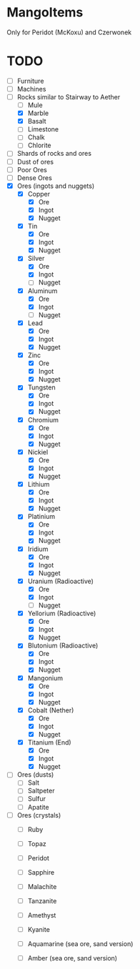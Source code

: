 # MangoItems
Only for Peridot (McKoxu) and Czerwonek

# TODO
  - [ ] Furniture
  - [ ] Machines
  - [ ] Rocks similar to Stairway to Aether
    - [ ] Mule
    - [x] Marble
    - [x] Basalt
    - [ ] Limestone
    - [ ] Chalk
    - [ ] Chlorite
  - [ ] Shards of rocks and ores
  - [ ] Dust of ores
  - [ ] Poor Ores
  - [ ] Dense Ores
  - [x] Ores (ingots and nuggets) 
    - [x] Copper
      - [x] Ore
      - [x] Ingot
      - [x] Nugget
    - [x] Tin
      - [x] Ore
      - [x] Ingot
      - [x] Nugget
    - [x] Silver
      - [x] Ore
      - [x] Ingot
      - [ ] Nugget
    - [x] Aluminum
      - [x] Ore
      - [x] Ingot
      - [ ] Nugget
    - [x] Lead
      - [x] Ore
      - [x] Ingot
      - [x] Nugget
    - [x] Zinc
      - [x] Ore
      - [x] Ingot
      - [x] Nugget
    - [x] Tungsten
      - [x] Ore
      - [x] Ingot
      - [x] Nugget
    - [x] Chromium
      - [x] Ore
      - [x] Ingot
      - [x] Nugget
    - [x] Nickiel
      - [x] Ore
      - [x] Ingot
      - [x] Nugget
    - [x] Lithium
      - [x] Ore
      - [x] Ingot
      - [x] Nugget  
    - [x] Platinium
      - [x] Ore
      - [x] Ingot
      - [x] Nugget
    - [x] Iridium
      - [x] Ore
      - [x] Ingot
      - [x] Nugget
    - [x] Uranium (Radioactive)
      - [x] Ore
      - [x] Ingot
      - [ ] Nugget
    - [x] Yellorium (Radioactive)
      - [x] Ore
      - [x] Ingot
      - [x] Nugget
    - [x] Blutonium (Radioactive)
      - [x] Ore
      - [x] Ingot
      - [x] Nugget
    - [x] Mangonium
      - [x] Ore
      - [x] Ingot
      - [x] Nugget
    - [x] Cobalt (Nether)
      - [x] Ore
      - [x] Ingot
      - [x] Nugget
    - [x] Titanium (End)
      - [x] Ore
      - [x] Ingot
      - [x] Nugget
  - [ ] Ores (dusts)
    - [ ] Salt
    - [ ] Saltpeter
    - [ ] Sulfur
    - [ ] Apatite
  - [ ] Ores (crystals)
    - [ ] Ruby
    - [ ] Topaz
    - [ ] Peridot
    - [ ] Sapphire 
    - [ ] Malachite
    - [ ] Tanzanite
    - [ ] Amethyst
    - [ ] Kyanite
    - [ ] Aquamarine (sea ore, sand version)
    - [ ] Amber (sea ore, sand version)
    
    
